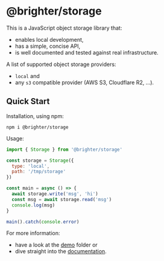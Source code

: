 # @brighter/storage

This is a JavaScript object storage library that:

- enables local development,
- has a simple, concise API,
- is well documented and tested against real infrastructure.

A list of supported object storage providers:

- `local` and
- any `s3` compatible provider (AWS S3, Cloudflare R2, ...).

## Quick Start

Installation, using npm:

```
npm i @brighter/storage
```

Usage:

```js
import { Storage } from '@brighter/storage'

const storage = Storage({
  type: 'local',
  path: '/tmp/storage'
})

const main = async () => {
  await storage.write('msg', 'hi')
  const msg = await storage.read('msg')
  console.log(msg)
}

main().catch(console.error)
```

For more information:

- have a look at the [demo](demo/) folder or
- dive straight into the [documentation](docs/Storage.md).
